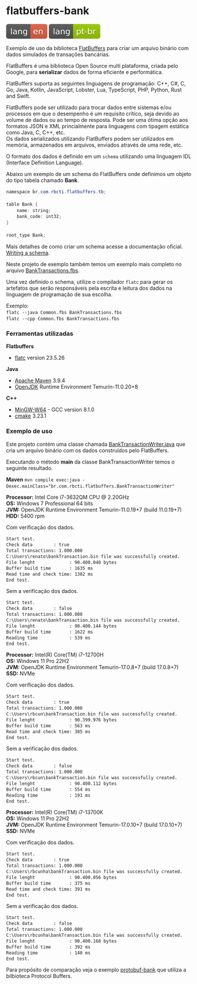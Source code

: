 # flatbuffers-bank
[![en](https://github.com/renatocunha216/common/blob/main/images/lang-en.svg?raw=true)](https://github.com/renatocunha216/flatbuffers-bank/blob/main/README.en.md)
[![pt-br](https://github.com/renatocunha216/common/blob/main/images/lang-pt-br.svg?raw=true)](https://github.com/renatocunha216/flatbuffers-bank/blob/main/README.md)

Exemplo de uso da biblioteca [FlatBuffers](https://flatbuffers.dev/) para criar
um arquivo binário com dados simulados de transações bancárias.

FlatBuffers é uma biblioteca Open Source multi plataforma, criada pelo Google, para **serializar**
dados de forma eficiente e performática.

FlatBuffers suporta as seguintes linguagens de programação: C++, C#, C, Go, Java, Kotlin,
JavaScript, Lobster, Lua, TypeScript, PHP, Python, Rust and Swift.

FlatBuffers pode ser utilizado para trocar dados entre sistemas e/ou processos
em que o desempenho é um requisito crítico, seja devido ao volume de dados
ou ao tempo de resposta. Pode ser uma ótima opção aos formatos JSON e XML
princialmente para linguagens com tipagem estática como Java, C, C++, etc.<br>
Os dados serializados utilizando FlatBuffers podem ser utilizados em memória,
armazenados em arquivos, enviados através de uma rede, etc.

O formato dos dados é definido em um `schema` utilizando uma linguagem IDL (Interface Definition Language).

Abaixo um exemplo de um schema do FlatBuffers onde definimos um objeto do tipo
tabela chamado **Bank**.

```java
namespace br.com.rbcti.flatbuffers.tb;

table Bank {
    name: string;
    bank_code: int32;
}

root_type Bank;
```

Mais detalhes de como criar um schema acesse a documentação oficial.
[Writing a schema](https://flatbuffers.dev/flatbuffers_guide_writing_schema.html).

Neste projeto de exemplo também temos um exemplo mais completo no arquivo
[BankTransactions.fbs](https://github.com/renatocunha216/flatbuffers-bank/blob/main/idl/BankTransactions.fbs).

Uma vez definido o schema, utilize o compilador `flatc` para gerar os artefatos
que serão responsáveis pela escrita e leitura dos dados na linguagem de
programação de sua escolha.

Exemplo:<br>
`flatc --java Common.fbs BankTransactions.fbs`<br>
`flatc --cpp Common.fbs BankTransactions.fbs`

### Ferramentas utilizadas

**Flatbuffers**<br>
- [flatc](https://github.com/google/flatbuffers/releases) version 23.5.26<br>

**Java**<br>
- [Apache Maven](https://maven.apache.org/) 3.9.4<br>
- [OpenJDK](https://adoptium.net/) Runtime Environment Temurin-11.0.20+8<br>

**C++**<br>
- [MinGW-W64](https://www.mingw-w64.org/) - GCC version 8.1.0<br>
- [cmake](https://cmake.org/) 3.23.1<br>

### Exemplo de uso

Este projeto contém uma classe chamada [BankTransactionWriter.java](https://github.com/renatocunha216/flatbuffers-bank/blob/main/java/src/main/java/br/com/rbcti/flatbuffers/BankTransactionWriter.java)
que cria um arquivo binário com os dados construídos pelo FlatBuffers.

Executando o método **main** da classe BankTransactionWriter temos o seguinte resultado.

**Maven** `mvn compile exec:java -Dexec.mainClass="br.com.rbcti.flatbuffers.BankTransactionWriter"`

**Processor:** Intel Core i7-3632QM CPU @ 2.20GHz<br>
**OS:** Windows 7 Professional 64 bits<br>
**JVM:** OpenJDK Runtime Environment Temurin-11.0.19+7 (build 11.0.19+7)<br>
**HDD:** 5400 rpm<br>

Com verificação dos dados.
```
Start test.
Check data        : true
Total transactions: 1.000.000
C:\Users\renato\bankTransaction.bin file was successfully created.
File lenght             : 90.400.040 bytes
Buffer build time       : 1635 ms
Read time and check time: 1302 ms
End test.
```
Sem a verificação dos dados.
```
Start test.
Check data        : false
Total transactions: 1.000.000
C:\Users\renato\bankTransaction.bin file was successfully created.
File lenght             : 90.400.144 bytes
Buffer build time       : 1622 ms
Reading time            : 539 ms
End test.
```

**Processor:** Intel(R) Core(TM) i7-12700H<br>
**OS:** Windows 11 Pro 22H2<br>
**JVM:** OpenJDK Runtime Environment Temurin-17.0.8+7 (build 17.0.8+7)<br>
**SSD:** NVMe

Com verificação dos dados.
```
Start test.
Check data        : true
Total transactions: 1.000.000
C:\Users\rbcun\bankTransaction.bin file was successfully created.
File lenght             : 90.399.976 bytes
Buffer build time       : 563 ms
Read time and check time: 385 ms
End test.
```
Sem a verificação dos dados.
```
Start test.
Check data        : false
Total transactions: 1.000.000
C:\Users\rbcun\bankTransaction.bin file was successfully created.
File lenght             : 90.400.112 bytes
Buffer build time       : 554 ms
Reading time            : 191 ms
End test.
```

**Processor:** Intel(R) Core(TM) i7-13700K<br>
**OS:** Windows 11 Pro 22H2<br>
**JVM:** OpenJDK Runtime Environment Temurin-17.0.10+7 (build 17.0.10+7)<br>
**SSD:** NVMe

Com verificação dos dados.
```
Start test.
Check data        : true
Total transactions: 1.000.000
C:\Users\rbcunha\bankTransaction.bin file was successfully created.
File lenght             : 90.400.056 bytes
Buffer build time       : 375 ms
Read time and check time: 391 ms
End test.
```
Sem a verificação dos dados.
```
Start test.
Check data        : false
Total transactions: 1.000.000
C:\Users\rbcunha\bankTransaction.bin file was successfully created.
File lenght             : 90.400.168 bytes
Buffer build time       : 392 ms
Reading time            : 140 ms
End test.
```

Para propósito de comparação veja o exemplo [protobuf-bank](https://github.com/renatocunha216/protobuf-bank) que utiliza a bilbioteca Protocol Buffers.
